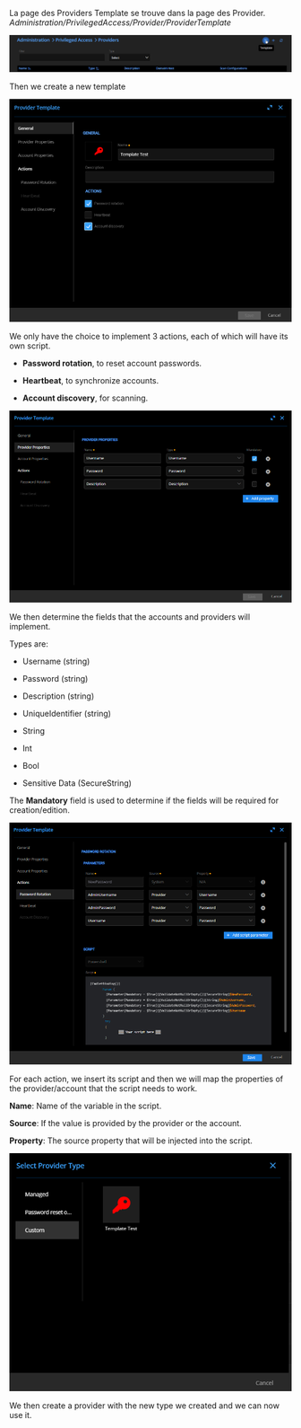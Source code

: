 
La page des Providers Template se trouve dans la page des Provider.
*Administration/PrivilegedAccess/Provider/ProviderTemplate*

![alt text](./Images/6b59fb3e-9b89-4b76-887b-fe769598462c.png)


Then we create a new template

![alt text](./Images/43998304-fcd3-455e-9727-6b279f40e141.png)

We only have the choice to implement 3 actions, each of which will have its own script.

-   **Password rotation**, to reset account passwords.
    
-   **Heartbeat**, to synchronize accounts.
    
-   **Account discovery**, for scanning.
    
![alt text](./Images/800b4563-d81d-4733-87e0-777846ed7402.png)

We then determine the fields that the accounts and providers will implement.

Types are:

-   Username (string)
    
-   Password (string)
    
-   Description (string)
    
-   UniqueIdentifier (string)
    
-   String
    
-   Int
    
-   Bool
    
-   Sensitive Data (SecureString)

The **Mandatory** field is used to determine if the fields will be required for creation/edition.

![alt text](./Images/7638d41e-4aa4-4a64-b2b4-d39c82459bf7.png)

For each action, we insert its script and then we will map the properties of the provider/account that the script needs to work.

**Name**: Name of the variable in the script.

**Source**: If the value is provided by the provider or the account.

**Property**: The source property that will be injected into the script.

![alt text](./Images/43f7437a-9f04-4a3c-b6e6-748d77d10288.png)

We then create a provider with the new type we created and we can now use it.